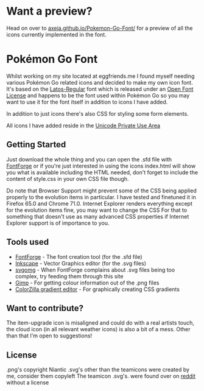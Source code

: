 # Want a preview?

Head on over to [axeia.github.io/Pokemon-Go-Font/](https://axeia.github.io/Pokemon-Go-Font/) for a preview of all the icons currently implemented in the font.

# Pokémon Go Font

Whilst working on my site located at eggfriends.me I found myself needing various Pokémon Go related icons and decided to make my own icon font. It's based on the [Latos-Regular](https://fonts.google.com/specimen/Lato) font which is released under an [Open Font License](https://scripts.sil.org/cms/scripts/page.php?site_id=nrsi&id=OFL_web) and happens to be the font used within Pokémon Go so you may want to use it for the font itself in addition to icons I have added.

In addition to just icons there's also CSS for styling some form elements.

All icons I have added reside in the [Unicode Private Use Area](https://en.wikipedia.org/wiki/Private_Use_Areas)

## Getting Started

Just download the whole thing and you can open the .sfd file with [FontForge](https://fontforge.github.io/en-US/) or if you're just interested in using the icons index.html will show you what is available including the HTML needed, don't forget to include the content of style.css in your own CSS file though.

Do note that Browser Support might prevent some of the CSS being applied properly to the evolution items in particular. I have tested and finetuned it in Firefox 65.0 and Chrome 71.0. Internet Explorer renders everything except for the evolution items fine, you may want to change the CSS For that to something that doesn't use as many advanced CSS properties if Internet Explorer support is of importance to you.

## Tools used

* [FontForge](https://fontforge.github.io/en-US/) - The font creation tool (for the .sfd file)
* [Inkscape](https://inkscape.org/) - Vector Graphics editor (for the .svg files)
* [svgomg](https://jakearchibald.github.io/svgomg/) - When FontForge complains about .svg files being too complex, try feeding them through this site
* [Gimp](https://www.gimp.org/) - For getting colour information out of the .png files
* [ColorZilla gradient editor](http://www.colorzilla.com/gradient-editor/]) - For graphically creating CSS gradients

## Want to contribute?
The item-upgrade icon is misaligned and could do with a real artists touch, the cloud icon (in all relevant weather icons) is also a bit of a mess. Other than that I'm open to suggestions! 

## License

.png's copyright Niantic
.svg's other than the teamicons were created by me, consider them copyleft
The teamicon .svg's. were found over on [reddit](https://www.reddit.com/r/TheSilphRoad/comments/4rk25f/all_pokemon_go_team_logos_including_cleaner_valor/) without a license
